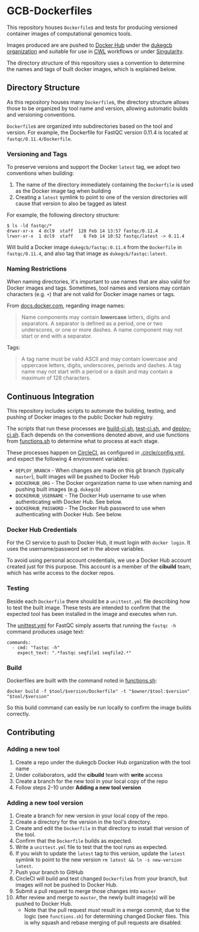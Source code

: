 GCB-Dockerfiles
==========

This repository houses `Dockerfile`s and tests for producing versioned container images of computational genomics tools.

Images produced are are pushed to [Docker Hub](https://hub.docker.com/) under the [dukegcb organization](https://hub.docker.com/u/dukegcb/) and suitable for use in [CWL](https://commonwl.org) workflows or under [Singularity](http://singularity.lbl.gov).

The directory structure of this repository uses a convention to determine the names and tags of built docker images, which is explained below.

## Directory Structure

As this repository houses many `Dockerfile`s, the directory structure allows those to be organized by tool name and version, allowing automatic builds and versioning conventions.

`Dockerfile`s are organized into subdirectories based on the tool and version. For example, the Dockerfile for FastQC version 0.11.4 is located at `fastqc/0.11.4/Dockerfile`.

### Versioning and Tags

To preserve versions and support the Docker `latest` tag, we adopt two conventions when building:

1. The name of the directory immediately containing the `Dockerfile` is used as the Docker image tag when building
2. Creating a `latest` symlink to point to one of the version directories will cause that version to also be tagged as latest

For example, the following directory structure:

```
$ ls -ld fastqc/*
drwxr-xr-x  4 dcl9  staff  128 Feb 14 13:57 fastqc/0.11.4
lrwxr-xr-x  1 dcl9  staff    6 Feb 14 10:52 fastqc/latest -> 0.11.4
```

Will build a Docker image `dukegcb/fastqc:0.11.4` from the `Dockerfile` in `fastqc/0.11.4`, and also tag that image as `dukegcb/fastqc:latest`.

### Naming Restrictions

When naming directories, it's important to use names that are also valid for Docker images and tags. Sometimes, tool names and versions may contain characters (e.g. `+`) that are not valid for Docker image names or tags.

From [docs.docker.com](https://docs.docker.com/engine/reference/commandline/tag/#extended-description), regarding image names:

> Name components may contain **lowercase** letters, digits and separators. A separator is defined as a period, one or two underscores, or one or more dashes. A name component may not start or end with a separator.

Tags:

> A tag name must be valid ASCII and may contain lowercase and uppercase letters, digits, underscores, periods and dashes. A tag name may not start with a period or a dash and may contain a maximum of 128 characters.

## Continuous Integration

This repository includes scripts to automate the building, testing, and pushing of Docker images to the public Docker hub registry.

The scripts that run these processes are [build-ci.sh](build-ci.sh), [test-ci.sh](test-ci.sh), and [deploy-ci.sh](deploy-ci.sh). Each depends on the conventions denoted above, and use functions from [functions.sh](functions.sh) to determine what to process at each stage.

These processes happen on [CircleCI](https://circleci.com/gh/Duke-GCB/GCB-Dockerfiles), as configured in  [.circle/config.yml](.circle/config.yml), and expect the following 4 environment variables:

- `DEPLOY_BRANCH` - When changes are made on this git branch (typically `master`), built images will be pushed to Docker Hub
- `DOCKERHUB_ORG` - The Docker organization name to use when naming and pushing built images (e.g. `dukegcb`)
- `DOCKERHUB_USERNAME` - The Docker Hub username to use when authenticating with Docker Hub. See below.
- `DOCKERHUB_PASSWORD` - The Docker Hub password to use when authenticating with Docker Hub. See below.

### Docker Hub Credentials

For the CI service to push to Docker Hub, it must login with `docker login`. It uses the username/password set in the above variables.

To avoid using personal account credentials, we use a Docker Hub account created just for this purpose. This account is a member of the **cibuild** team, which has write access to the docker repos.

### Testing

Beside each `Dockerfile` there should be a `unittest.yml` file describing how to test the built image.  These tests are intended to confirm that the expected tool has been installed in the image and executes when run.

The [unittest.yml](fastqc/0.11.4/unittest.yml) for FastQC simply asserts that running the `fastqc -h` command produces usage text:

```
commands:
  - cmd: "fastqc -h"
    expect_text: ".*fastqc seqfile1 seqfile2.*"
```

### Build

Dockerfiles are built with the command noted in [functions.sh](functions.sh):

```
docker build -f $tool/$version/Dockerfile" -t "$owner/$tool:$version" "$tool/$version"
```

So this build command can easily be run locally to confirm the image builds correctly.

## Contributing

### Adding a new tool

1. Create a repo under the dukegcb Docker Hub organization with the tool name
2. Under collaborators, add the **cibuild** team with **write** access
3. Create a branch for the new tool in your local copy of the repo
4. Follow steps 2-10 under **Adding a new tool version**

### Adding a new tool version

1. Create a branch for new version in your local copy of the repo.
2. Create a directory for the version in the tool's directory.
3. Create and edit the `Dockerfile` in that directory to install that version of the tool.
4. Confirm that the `Dockerfile` builds as expected.
5. Write a `unittest.yml` file to test that the tool runs as expected.
6. If you wish to update the `latest` tag to this version, update the `latest` symlink to point to the new version `rm latest && ln -s new-version latest`.
7. Push your branch to GitHub
8. CircleCI will build and test changed `Dockerfile`s from your branch, but images will not be pushed to Docker Hub.
9. Submit a pull request to merge those changes into `master`
10. After review and merge to `master`, the newly built image(s) will be pushed to Docker Hub.
    - Note that the pull request _must_ result in a merge commit, due to the logic (see `functions.sh`) for determining changed Docker files. This is why squash and rebase merging of pull requests are disabled. 
